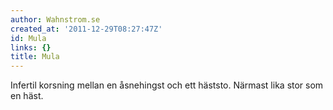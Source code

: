 ```yaml
---
author: Wahnstrom.se
created_at: '2011-12-29T08:27:47Z'
id: Mula
links: {}
title: Mula
---
```


Infertil korsning mellan en åsnehingst och ett häststo. Närmast lika stor som en häst.